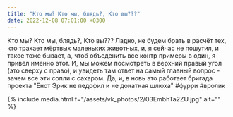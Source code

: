 ```yaml
---
title: "Кто мы? Кто мы, блядь?, Кто вы???"
date: 2022-12-08 07:01:00 +0300
---
```


Кто мы? Кто мы, блядь?, Кто вы???
Ладно, не будем брать в расчёт тех, кто трахает мёртвых маленьких животных, и, я сейчас не пошутил, и такое тоже бывает, а, чтоб объеденить все контр примеры в один, я привёл именно этот.
И, мы можем посмотреть в верхний правый угол (это сверху с право), и увидеть там ответ на самый главный вопрос - зачем все эти сопли с сахаром.
Да, и, в новь это работает бригада проекта "Енот Эрик не педофил и не донатная шлюха"
#фурри #вролик

{% include media.html f="/assets/vk_photos/2/03EmbhTa2ZU.jpg" alt="" %}

